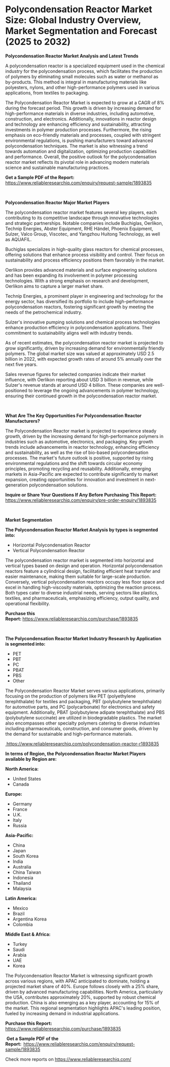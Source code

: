 <p><h1>Polycondensation Reactor Market Size: Global Industry Overview, Market Segmentation and Forecast (2025 to 2032)</h1></p><p><strong>Polycondensation Reactor Market Analysis and Latest Trends</strong></p>
<p><p>A polycondensation reactor is a specialized equipment used in the chemical industry for the polycondensation process, which facilitates the production of polymers by eliminating small molecules such as water or methanol as by-products. This method is integral in manufacturing materials like polyesters, nylons, and other high-performance polymers used in various applications, from textiles to packaging.</p><p>The Polycondensation Reactor Market is expected to grow at a CAGR of 8% during the forecast period. This growth is driven by increasing demand for high-performance materials in diverse industries, including automotive, construction, and electronics. Additionally, innovations in reactor design and technology are enhancing efficiency and sustainability, attracting investments in polymer production processes. Furthermore, the rising emphasis on eco-friendly materials and processes, coupled with stringent environmental regulations, is pushing manufacturers toward advanced polycondensation techniques. The market is also witnessing a trend towards automation and digitalization, optimizing production capabilities and performance. Overall, the positive outlook for the polycondensation reactor market reflects its pivotal role in advancing modern materials science and sustainable manufacturing practices.</p></p>
<p><strong>Get a Sample PDF of the Report:&nbsp;</strong> <a href="https://www.reliableresearchiq.com/enquiry/request-sample/1893835?utm_campaign=2325&utm_medium=2&utm_source=Github&utm_content=ia&utm_term=11042025&utm_id=polycondensation-reactor">https://www.reliableresearchiq.com/enquiry/request-sample/1893835</a></p>
<p>&nbsp;</p>
<p><strong>Polycondensation Reactor Major Market Players</strong></p>
<p><p>The polycondensation reactor market features several key players, each contributing to its competitive landscape through innovative technologies and strategic partnerships. Notable companies include Buchiglas, Oerlikon, Technip Energies, Abster Equipment, RHE Händel, Phoenix Equipment, Sulzer, Valco Group, Viscotec, and Yangzhou Huitong Technology, as well as AQUAFIL.</p><p>Buchiglas specializes in high-quality glass reactors for chemical processes, offering solutions that enhance process visibility and control. Their focus on sustainability and process efficiency positions them favorably in the market.</p><p>Oerlikon provides advanced materials and surface engineering solutions and has been expanding its involvement in polymer processing technologies. With a strong emphasis on research and development, Oerlikon aims to capture a larger market share.</p><p>Technip Energies, a prominent player in engineering and technology for the energy sector, has diversified its portfolio to include high-performance polycondensation reactors, fostering significant growth by meeting the needs of the petrochemical industry.</p><p>Sulzer's innovative pumping solutions and chemical process technologies enhance production efficiency in polycondensation applications. Their commitment to sustainability aligns well with industry trends.</p><p>As of recent estimates, the polycondensation reactor market is projected to grow significantly, driven by increasing demand for environmentally friendly polymers. The global market size was valued at approximately USD 2.5 billion in 2022, with expected growth rates of around 5% annually over the next five years.</p><p>Sales revenue figures for selected companies indicate their market influence, with Oerlikon reporting about USD 3 billion in revenue, while Sulzer's revenue stands at around USD 4 billion. These companies are well-positioned to leverage the ongoing advancements in polymer technology, ensuring their continued growth in the polycondensation reactor market.</p></p>
<p>&nbsp;</p>
<p><strong>What Are The Key Opportunities For Polycondensation Reactor Manufacturers?</strong></p>
<p><p>The Polycondensation Reactor market is projected to experience steady growth, driven by the increasing demand for high-performance polymers in industries such as automotive, electronics, and packaging. Key growth trends include advancements in reactor technology, enhancing efficiency and sustainability, as well as the rise of bio-based polycondensation processes. The market's future outlook is positive, supported by rising environmental regulations and the shift towards circular economy principles, promoting recycling and reusability. Additionally, emerging markets in Asia-Pacific are expected to contribute significantly to market expansion, creating opportunities for innovation and investment in next-generation polycondensation solutions.</p></p>
<p><strong>Inquire or Share Your Questions If Any Before Purchasing This Report:</strong> <a href="https://www.reliableresearchiq.com/enquiry/pre-order-enquiry/1893835?utm_campaign=2325&utm_medium=2&utm_source=Github&utm_content=ia&utm_term=11042025&utm_id=polycondensation-reactor">https://www.reliableresearchiq.com/enquiry/pre-order-enquiry/1893835</a></p>
<p>&nbsp;</p>
<p><strong>Market Segmentation</strong></p>
<p><strong>The Polycondensation Reactor Market Analysis by types is segmented into:</strong></p>
<p><ul><li>Horizontal Polycondensation Reactor</li><li>Vertical Polycondensation Reactor</li></ul></p>
<p><p>The polycondensation reactor market is segmented into horizontal and vertical types based on design and operation. Horizontal polycondensation reactors feature a cylindrical design, facilitating efficient heat transfer and easier maintenance, making them suitable for large-scale production. Conversely, vertical polycondensation reactors occupy less floor space and excel in handling high-viscosity materials, optimizing the reaction process. Both types cater to diverse industrial needs, serving sectors like plastics, textiles, and pharmaceuticals, emphasizing efficiency, output quality, and operational flexibility.</p></p>
<p><strong>Purchase this Report:&nbsp;</strong><a href="https://www.reliableresearchiq.com/purchase/1893835?utm_campaign=2325&utm_medium=2&utm_source=Github&utm_content=ia&utm_term=11042025&utm_id=polycondensation-reactor">https://www.reliableresearchiq.com/purchase/1893835</a></p>
<p>&nbsp;</p>
<p><strong>The Polycondensation Reactor Market Industry Research by Application is segmented into:</strong></p>
<p><ul><li>PET</li><li>PBT</li><li>PC</li><li>PBAT</li><li>PBS</li><li>Other</li></ul></p>
<p><p>The Polycondensation Reactor Market serves various applications, primarily focusing on the production of polymers like PET (polyethylene terephthalate) for textiles and packaging, PBT (polybutylene terephthalate) for automotive parts, and PC (polycarbonate) for electronics and safety equipment. Additionally, PBAT (polybutylene adipate terephthalate) and PBS (polybutylene succinate) are utilized in biodegradable plastics. The market also encompasses other specialty polymers catering to diverse industries including pharmaceuticals, construction, and consumer goods, driven by the demand for sustainable and high-performance materials.</p></p>
<p><a href="https://www.reliableresearchiq.com/polycondensation-reactor-r1893835?utm_campaign=2325&utm_medium=2&utm_source=Github&utm_content=ia&utm_term=11042025&utm_id=polycondensation-reactor">&nbsp;https://www.reliableresearchiq.com/polycondensation-reactor-r1893835</a></p>
<p><strong>In terms of Region, the Polycondensation Reactor Market Players available by Region are:</strong></p>
<p>
    <p> <strong> North America: </strong>
        <ul>
            <li>United States</li>
            <li>Canada</li>
        </ul>
        </p> 
    <p> <strong> Europe: </strong>
        <ul>
            <li>Germany</li>
            <li>France</li>
            <li>U.K.</li>
            <li>Italy</li>
            <li>Russia</li>
        </ul>
        </p> 
    <p> <strong> Asia-Pacific: </strong>
        <ul>
            <li>China</li>
            <li>Japan</li>
            <li>South Korea</li>
            <li>India</li>
            <li>Australia</li>
            <li>China Taiwan</li>
            <li>Indonesia</li>
            <li>Thailand</li>
            <li>Malaysia</li>
        </ul>
        </p> 
    <p> <strong> Latin America: </strong>
        <ul>
            <li>Mexico</li>
            <li>Brazil</li>
            <li>Argentina Korea</li>
            <li>Colombia</li>
        </ul>
        </p> 
    <p> <strong> Middle East & Africa: </strong>
        <ul>
            <li>Turkey</li>
            <li>Saudi</li>
            <li>Arabia</li>
            <li>UAE</li>
            <li>Korea</li>
        </ul>
    </p>
    </p>
<p><p>The Polycondensation Reactor Market is witnessing significant growth across various regions, with APAC anticipated to dominate, holding a projected market share of 40%. Europe follows closely with a 25% share, driven by advanced manufacturing capabilities. North America, particularly the USA, contributes approximately 20%, supported by robust chemical production. China is also emerging as a key player, accounting for 15% of the market. This regional segmentation highlights APAC's leading position, fueled by increasing demand in industrial applications.</p></p>
<p><strong>Purchase this Report: </strong><a href="https://www.reliableresearchiq.com/purchase/1893835?utm_campaign=2325&utm_medium=2&utm_source=Github&utm_content=ia&utm_term=11042025&utm_id=polycondensation-reactor">https://www.reliableresearchiq.com/purchase/1893835</a></p>
<p>&nbsp;<strong>Get a Sample PDF of the Report:&nbsp;&nbsp;</strong><a href="https://www.reliableresearchiq.com/enquiry/request-sample/1893835?utm_campaign=2325&utm_medium=2&utm_source=Github&utm_content=ia&utm_term=11042025&utm_id=polycondensation-reactor">https://www.reliableresearchiq.com/enquiry/request-sample/1893835</a></p>
<p><strong></strong></p>
<p>Check more reports on <a href="https://www.reliableresearchiq.com/?utm_campaign=2325&utm_medium=2&utm_source=Github&utm_content=ia&utm_term=11042025&utm_id=polycondensation-reactor">https://www.reliableresearchiq.com/</a></p>